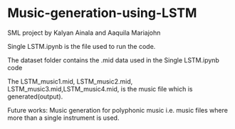# Music-generation-using-LSTM
SML project by Kalyan Ainala and Aaquila Mariajohn

Single LSTM.ipynb is the file used to run the code.

The dataset folder contains the .mid data used in the Single LSTM.ipynb code

The LSTM_music1.mid, LSTM_music2.mid, LSTM_music3.mid,LSTM_music4.mid, is the music file which is generated(output).



Future works: Music generation for polyphonic music i.e. music files where more than a single instrument is used.
